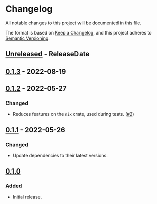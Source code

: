 <!-- markdownlint-disable MD024 -->

# Changelog

All notable changes to this project will be documented in this file.

The format is based on [Keep a Changelog](https://keepachangelog.com/en/1.0.0/),
and this project adheres to [Semantic Versioning](https://semver.org/spec/v2.0.0.html).

## [Unreleased] - ReleaseDate

## [0.1.3] - 2022-08-19

## [0.1.2] - 2022-05-27

### Changed

- Reduces features on the `nix` crate, used during tests. ([#2](https://github.com/dnaka91/tokio-shutdown/pull/2))

## [0.1.1] - 2022-05-26

### Changed

- Update dependencies to their latest versions.

## [0.1.0]

### Added

- Initial release.

[Unreleased]: https://github.com/dnaka91/tokio-shutdown/compare/v0.1.3...HEAD
[0.1.3]: https://github.com/dnaka91/tokio-shutdown/compare/v0.1.2...v0.1.3
[0.1.2]: https://github.com/dnaka91/tokio-shutdown/compare/v0.1.1...v0.1.2
[0.1.1]: https://github.com/dnaka91/tokio-shutdown/compare/v0.1.0...v0.1.1
[0.1.0]: https://github.com/dnaka91/tokio-shutdown/releases/tag/v0.1.0
